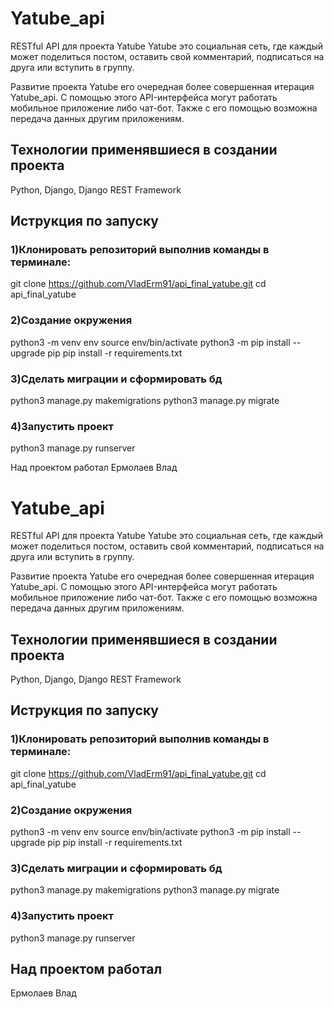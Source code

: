 # Yatube_api
RESTful API для проекта Yatube
Yatube это социальная сеть, где каждый может поделиться постом, оставить свой комментарий, подписаться на друга или вступить в группу.

Развитие проекта Yatube его очередная более совершенная итерация Yatube_api. С помощью этого API-интерфейса могут работать мобильное приложение либо чат-бот. Также с его помощью возможна передача данных другим приложениям.

## Технологии применявшиеся в создании проекта
Python,
Django,
Django REST Framework

## Иструкция по запуску
### 1)Клонировать репозиторий выполнив команды в терминале:
git clone https://github.com/VladErm91/api_final_yatube.git
cd api_final_yatube

### 2)Создание окружения
python3 -m venv env
source env/bin/activate
python3 -m pip install --upgrade pip
pip install -r requirements.txt

### 3)Сделать миграции и сформировать бд
python3 manage.py makemigrations
python3 manage.py migrate

### 4)Запустить проект
python3 manage.py runserver


Над проектом работал
Ермолаев Влад
# Yatube_api
RESTful API для проекта Yatube
Yatube это социальная сеть, где каждый может поделиться постом, оставить свой комментарий, подписаться на друга или вступить в группу.

Развитие проекта Yatube его очередная более совершенная итерация Yatube_api. С помощью этого API-интерфейса могут работать мобильное приложение либо чат-бот. Также с его помощью возможна передача данных другим приложениям.

## Технологии применявшиеся в создании проекта
Python,
Django,
Django REST Framework

## Иструкция по запуску
### 1)Клонировать репозиторий выполнив команды в терминале:
git clone https://github.com/VladErm91/api_final_yatube.git
cd api_final_yatube

### 2)Создание окружения
python3 -m venv env
source env/bin/activate
python3 -m pip install --upgrade pip
pip install -r requirements.txt

### 3)Сделать миграции и сформировать бд
python3 manage.py makemigrations
python3 manage.py migrate

### 4)Запустить проект
python3 manage.py runserver


## Над проектом работал
Ермолаев Влад
